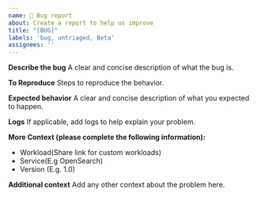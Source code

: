 ```yaml
---
name: 🐛 Bug report
about: Create a report to help us improve
title: "[BUG]"
labels: 'bug, untriaged, Beta'
assignees: ''
---
```


**Describe the bug**
A clear and concise description of what the bug is.

**To Reproduce**
Steps to reproduce the behavior.

**Expected behavior**
A clear and concise description of what you expected to happen.

**Logs**
If applicable, add logs to help explain your problem.

**More Context (please complete the following information):**
- Workload(Share link for custom workloads)
- Service(E.g OpenSearch)
- Version (E.g. 1.0)

**Additional context**
Add any other context about the problem here.
